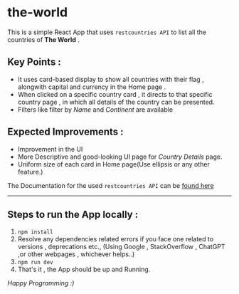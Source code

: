 # the-world
 This is a simple React App that uses `restcountries API` to list all the countries of **The World** .

## Key Points :
+ It uses card-based display to show all countries with their flag , alongwith capital and currency in the Home page .
+ When clicked on a specific country card , it directs to that specific country page , in which all details of the country can be presented.
+ Filters like filter by *Name* and *Continent* are available

## Expected Improvements :
+ Improvement in the UI
+ More Descriptive and good-looking UI page for *Country Details* page.
+ Uniform size of each card in Home page(Use ellipsis or any other feature.)

The Documentation for the used `restcountries API` can be [found here](https://restcountries.com/#rest-countries)

------------------------------------------------------------------------------------------------------------------------------------------

## Steps to run the App locally :
1. `npm install`
2. Resolve any dependencies related errors if you face one related to versions , deprecations etc., (Using Google , StackOverflow , ChatGPT ,or other webpages , whichever helps..)
3. `npm run dev`
4.  That's it , the App should be up and Running.

*_Happy Programming :)_*
